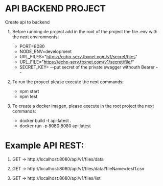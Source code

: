 # API BACKEND PROJECT

Create api to backend

1. Before running de project add in the root of the project the file .env with the next environments:
    -   PORT=8080
    -   NODE_ENV=development
    -   URL_FILES="https://echo-serv.tbxnet.com/v1/secret/files"
    -   URL_FILE="https://echo-serv.tbxnet.com/v1/secret/file/"
    -   SECRET_KEY= --put secret of the private swagger withouth Bearer --

2. To run the proyect please execute the next commands:
    -   npm start 
    -   npm test

3. To create a docker imagen, please execute in the root project the next commands:

    -   docker build -t api:latest .
    -   docker run -p 8080:8080 api:latest


# Example API REST:

1. GET -> http://localhost:8080/api/v1/files/data

2. GET -> http://localhost:8080/api/v1/files/data?fileName=test1.csv

3. GET -> http://localhost:8080/api/v1/files/list
